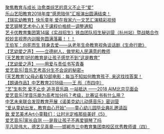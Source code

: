   
[聚焦教育与成长 治愈类综艺的意义不止于“爱”](http://www.dianyue.me/archives/794/wnrekjni99p2cd0f/)  
[乐山艺阳教育2018年度“感恩陪伴”汇报演出圆满结束！](http://www.dianyue.me/archives/086/aian7pw2ug90omz6/)  
[【瑞实幼教育】快乐童年 爱在我家六一文艺汇演精彩视频](http://www.dianyue.me/archives/329/lrcshrga1oc3vcux/)  
[爱艺钢琴艺术中心关于课程价格统一调整通知](http://www.dianyue.me/archives/883/atzqrnez1mvjiwej/)  
[艺卡优教育集团第14届《实战招生》铁血团队招生秘训营（杭州站）暨战略合作校妙言视界内训服务圆满落幕！！！](http://www.dianyue.me/archives/747/trctpkchp0koj5vg/)  
[王伯军：向死而生 转身去爱——从老年生命教育视角谈话剧《生命行歌》](http://www.dianyue.me/archives/551/jst7qo56uxt9i3n6/)  
[【艺幼爱之声】——立德树人，做党和人民满意的教师](http://www.dianyue.me/archives/016/dhos8sxjcfpk2z62/)  
[[天艺教育]好的教育是让孩子感觉不到“这是教育”](http://www.dianyue.me/archives/085/akvtiq2rovr65l2p/)  
[【艺幼爱之声】——用爱与责任书写青春](http://www.dianyue.me/archives/026/jpwgv0auqtm7jfgg/)  
[爱艺音乐|音乐艺考高分生不会说的秘密~](http://www.dianyue.me/archives/299/t67tm1zmt88h7647/)  
[[天艺教育]父母必看10部电影：每当不知如何教育孩子, 来这找找答案！](http://www.dianyue.me/archives/088/mss178qux1ig73y1/)  
[【朗诵作品】中艺教育2018级——王 彤（市四中）](http://www.dianyue.me/archives/619/uwab95ruy759iorj/)  
[“艺”生有您  爱不止步  追寻音乐路  一站抵达 ——2018 AIM北京见面会](http://www.dianyue.me/archives/285/l3e8kwk20g2wwo8c/)  
[爱艺音乐|学音乐能为高考加分吗？考级，比赛证书有什么用？](http://www.dianyue.me/archives/299/h9ceju42cf73v2n6/)  
[中艺未来联合发现教育开展《诺美克幼儿动感音乐》密训营](http://www.dianyue.me/archives/400/gjefhk1eknq418rm/)  
[“爱从童幼出发，教育由心开始”——童心幼儿园毕业典礼邀请函](http://www.dianyue.me/archives/041/to0s6xqjxiffv3qq/)  
[致 爱艺美术Art小童鞋们：让时光定格那些美好《5》](http://www.dianyue.me/archives/429/o4i700yy0efv2xlt/)  
[爱艺音乐|家长自测 ---是我让孩子不再爱钢琴了吗](http://www.dianyue.me/archives/299/w099y2ja1zw57ps7/)  
[平凡现伟大，德艺见真章——邯郸市三中教育集团南校区优秀教师谱（四）](http://www.dianyue.me/archives/861/hwt9w8r39bcoajg7/)